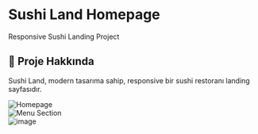# Sushi Land Homepage  
Responsive Sushi Landing Project  

## 🌟 Proje Hakkında  
Sushi Land, modern tasarıma sahip, responsive bir sushi restoranı landing sayfasıdır.  

  
![Homepage](https://github.com/user-attachments/assets/b090d142-b395-486b-851d-308363ef2a43)  
![Menu Section](https://github.com/user-attachments/assets/c58b3dc0-035a-448f-8590-9fb49ead3f67)  
![image](https://github.com/user-attachments/assets/d97d731b-fcb6-43ef-b67d-7cc8a7bbf4f8)
